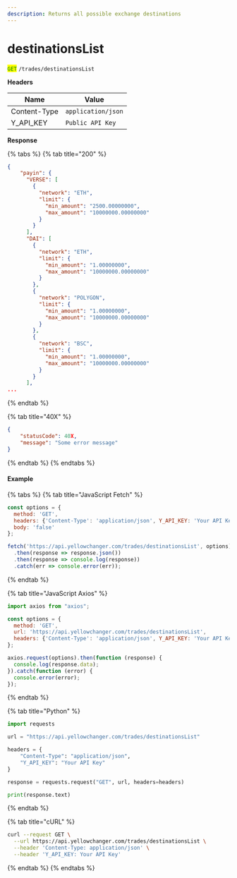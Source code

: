 ```yaml
---
description: Returns all possible exchange destinations
---
```


# destinationsList

<mark style="color:green;">`GET`</mark> `/trades/destinationsList`

**Headers**

| Name         | Value              |
| ------------ | ------------------ |
| Content-Type | `application/json` |
| Y\_API\_KEY  | `Public API Key`   |

**Response**

{% tabs %}
{% tab title="200" %}
```json
{
    "payin": {
      "VERSE": [
        {
          "network": "ETH",
          "limit": {
            "min_amount": "2500.00000000",
            "max_amount": "10000000.00000000"
          }
        }
      ],
      "DAI": [
        {
          "network": "ETH",
          "limit": {
            "min_amount": "1.00000000",
            "max_amount": "10000000.00000000"
          }
        },
        {
          "network": "POLYGON",
          "limit": {
            "min_amount": "1.00000000",
            "max_amount": "10000000.00000000"
          }
        },
        {
          "network": "BSC",
          "limit": {
            "min_amount": "1.00000000",
            "max_amount": "10000000.00000000"
          }
        }
      ],
...
```
{% endtab %}

{% tab title="40X" %}
```json
{
	"statusCode": 40X,
	"message": "Some error message"
}
```
{% endtab %}
{% endtabs %}

#### Example

{% tabs %}
{% tab title="JavaScript Fetch" %}
```javascript
const options = {
  method: 'GET',
  headers: {'Content-Type': 'application/json', Y_API_KEY: 'Your API Key'},
  body: 'false'
};

fetch('https://api.yellowchanger.com/trades/destinationsList', options)
  .then(response => response.json())
  .then(response => console.log(response))
  .catch(err => console.error(err));
```
{% endtab %}

{% tab title="JavaScript Axios" %}
```javascript
import axios from "axios";

const options = {
  method: 'GET',
  url: 'https://api.yellowchanger.com/trades/destinationsList',
  headers: {'Content-Type': 'application/json', Y_API_KEY: 'Your API Key'}
};

axios.request(options).then(function (response) {
  console.log(response.data);
}).catch(function (error) {
  console.error(error);
});
```
{% endtab %}

{% tab title="Python" %}
```python
import requests

url = "https://api.yellowchanger.com/trades/destinationsList"

headers = {
    "Content-Type": "application/json",
    "Y_API_KEY": "Your API Key"
}

response = requests.request("GET", url, headers=headers)

print(response.text)
```
{% endtab %}

{% tab title="cURL" %}
```bash
curl --request GET \
  --url https://api.yellowchanger.com/trades/destinationsList \
  --header 'Content-Type: application/json' \
  --header 'Y_API_KEY: Your API Key'
```
{% endtab %}
{% endtabs %}

